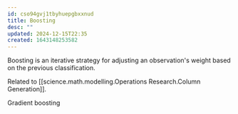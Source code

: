 ```yaml
---
id: cso94gvj1tbyhuepgbxxnud
title: Boosting
desc: ""
updated: 2024-12-15T22:35
created: 1643148253582
---
```


 Boosting is an iterative strategy for adjusting an observation's weight based on the previous classification.

 Related to [[science.math.modelling.Operations Research.Column Generation]].

 Gradient boosting
